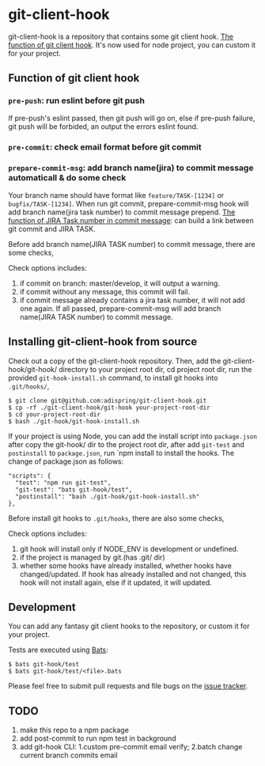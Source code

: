 # git-client-hook

git-client-hook is a repository that contains some git client hook.
[The function of git client hook](https://git-scm.com/book/en/v2/Customizing-Git-Git-Hooks).
It's now used for node project, you can custom it for your project.

## Function of git client hook

### `pre-push`: run eslint before git push

If pre-push's eslint passed, then git push will go on, else if pre-push failure,
git push will be forbided, an output the errors eslint found.


### `pre-commit`: check email format before git commit

### `prepare-commit-msg`: add branch name(jira) to commit message automaticall & do some check

Your branch name should have format like `feature/TASK-[1234]` or `bugfix/TASK-[1234]`.
When run git commit, prepare-commit-msg hook will add branch name(jira task number) to
commit message prepend.
[The function of JIRA Task number in commit message](https://confluence.atlassian.com/display/FISHEYE/Using+Smart+Commits): can build a link between git commit and JIRA TASK.

Before add branch name(JIRA TASK number) to commit message, there are some checks,

Check options includes:

1. if commit on branch: master/develop, it will output a warning.
2. if commit without any message, this commit will fail.
3. if commit message already contains a jira task number, it will not add one again.
If all passed, prepare-commit-msg will add branch name(JIRA TASK number) to commit message.

## Installing git-client-hook from source

Check out a copy of the git-client-hook repository. Then, add the git-client-hook/git-hook/
directory to your project root dir, cd project root dir, run the provided `git-hook-install.sh`
command, to install git hooks into `.git/hooks/`,

    $ git clone git@github.com:adispring/git-client-hook.git
    $ cp -rf ./git-client-hook/git-hook your-project-root-dir
    $ cd your-project-root-dir
    $ bash ./git-hook/git-hook-install.sh

If your project is using Node, you can add the install script into `package.json` after copy the git-hook/ dir to the project root dir, after add `git-test` and `postinstall` to `package.json`, run `npm install to install the hooks. The change of package.json as follows:
    
    "scripts": {
      "test": "npm run git-test",
      "git-test": "bats git-hook/test",
      "postinstall": "bash ./git-hook/git-hook-install.sh"
    },

Before install git hooks to `.git/hooks`, there are also some checks,

Check options includes:

1. git hook will install only if NODE_ENV is development or undefined.
2. if the project is managed by git.(has .git/ dir) 
3. whether some hooks have already installed, whether hooks have changed/updated. If hook has already installed and not changed, this hook will not install again, else if it updated, it will updated.

## Development

You can add any fantasy git client hooks to the repository, or custom it for your project.

Tests are executed using [Bats](https://github.com/sstephenson/bats):

    $ bats git-hook/test
    $ bats git-hook/test/<file>.bats

Please feel free to submit pull requests and file bugs on the [issue
tracker](https://github.com/adispring/git-client-hook/issues).

## TODO

1. make this repo to a npm package
2. add post-commit to run npm test in background
3. add git-hook CLI: 1.custom pre-commit email verify; 2.batch change current branch commits email 
